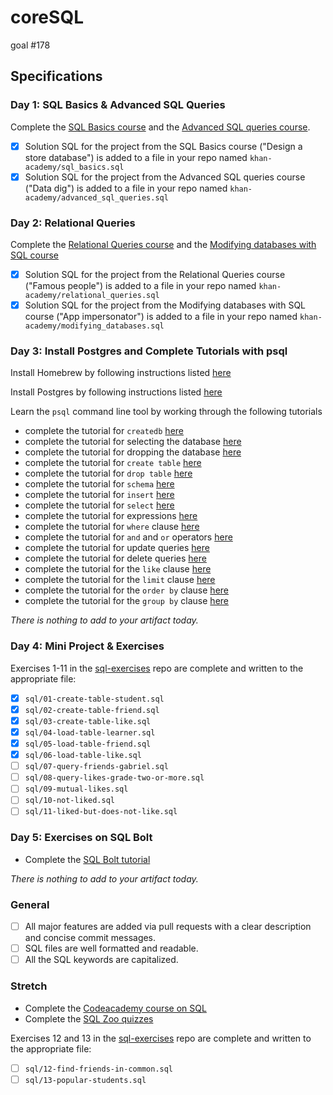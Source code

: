 # coreSQL
goal #178

## Specifications

### Day 1: SQL Basics & Advanced SQL Queries

Complete the [SQL Basics course](https://www.khanacademy.org/computing/computer-programming/sql#sql-basics) and the [Advanced SQL queries course](https://www.khanacademy.org/computing/computer-programming/sql#more-advanced-sql-queries).

- [X] Solution SQL for the project from the SQL Basics course ("Design a store database") is added to a file in your repo named `khan-academy/sql_basics.sql`
- [X] Solution SQL for the project from the Advanced SQL queries course ("Data dig") is added to a file in your repo named `khan-academy/advanced_sql_queries.sql`

### Day 2: Relational Queries

Complete the [Relational Queries course](https://www.khanacademy.org/computing/computer-programming/sql#relational-queries-in-sql) and the [Modifying databases with SQL course](https://www.khanacademy.org/computing/computer-programming/sql#modifying-databases-with-sql)

- [X] Solution SQL for the project from the Relational Queries course ("Famous people") is added to a file in your repo named `khan-academy/relational_queries.sql`
- [X] Solution SQL for the project from the Modifying databases with SQL course ("App impersonator") is added to a file in your repo named `khan-academy/modifying_databases.sql`

### Day 3: Install Postgres and Complete Tutorials with psql

Install Homebrew by following instructions listed [here](https://gist.github.com/punitrathore/ca32542fddd0d8b625aab610c35e4545)

Install Postgres by following instructions listed [here](https://gist.github.com/punitrathore/ca32542fddd0d8b625aab610c35e4545#install-postgres)

Learn the `psql` command line tool by working through the following tutorials

- complete the tutorial for `createdb` [here](https://www.tutorialspoint.com/postgresql/postgresql_create_database.htm)
- complete the tutorial for selecting the database [here](https://www.tutorialspoint.com/postgresql/postgresql_select_database.htm)
- complete the tutorial for dropping the database [here](https://www.tutorialspoint.com/postgresql/postgresql_drop_database.htm)
- complete the tutorial for `create table` [here](https://www.tutorialspoint.com/postgresql/postgresql_create_table.htm)
- complete the tutorial for `drop table` [here](https://www.tutorialspoint.com/postgresql/postgresql_drop_table.htm)
- complete the tutorial for `schema` [here](https://www.tutorialspoint.com/postgresql/postgresql_schema.htm)
- complete the tutorial for `insert` [here](https://www.tutorialspoint.com/postgresql/postgresql_insert_query.htm)
- complete the tutorial for `select` [here](https://www.tutorialspoint.com/postgresql/postgresql_select_query.htm)
- complete the tutorial for expressions [here](https://www.tutorialspoint.com/postgresql/postgresql_expressions.htm)
- complete the tutorial for `where` clause [here](https://www.tutorialspoint.com/postgresql/postgresql_where_clause.htm)
- complete the tutorial for `and` and `or` operators [here](https://www.tutorialspoint.com/postgresql/postgresql_and_or_clauses.htm)
- complete the tutorial for update queries [here](https://www.tutorialspoint.com/postgresql/postgresql_update_query.htm)
- complete the tutorial for delete queries [here](https://www.tutorialspoint.com/postgresql/postgresql_delete_query.htm)
- complete the tutorial for the `like` clause [here](https://www.tutorialspoint.com/postgresql/postgresql_like_clause.htm)
- complete the tutorial for the `limit` clause [here](https://www.tutorialspoint.com/postgresql/postgresql_limit_clause.htm)
- complete the tutorial for the `order by` clause [here](https://www.tutorialspoint.com/postgresql/postgresql_order_by.htm)
- complete the tutorial for the `group by` clause [here](https://www.tutorialspoint.com/postgresql/postgresql_group_by.htm)

_There is nothing to add to your artifact today._

### Day 4: Mini Project & Exercises

Exercises 1-11 in the [sql-exercises][sql-exercises] repo are complete and written to the appropriate file:

- [X] `sql/01-create-table-student.sql`
- [X] `sql/02-create-table-friend.sql`
- [X] `sql/03-create-table-like.sql`
- [X] `sql/04-load-table-learner.sql`
- [X] `sql/05-load-table-friend.sql`
- [X] `sql/06-load-table-like.sql`
- [ ] `sql/07-query-friends-gabriel.sql`
- [ ] `sql/08-query-likes-grade-two-or-more.sql`
- [ ] `sql/09-mutual-likes.sql`
- [ ] `sql/10-not-liked.sql`
- [ ] `sql/11-liked-but-does-not-like.sql`

### Day 5: Exercises on SQL Bolt
- Complete the [SQL Bolt tutorial](https://sqlbolt.com/)

_There is nothing to add to your artifact today._

### General

- [ ] All major features are added via pull requests with a clear description and concise commit messages.
- [ ] SQL files are well formatted and readable.
- [ ] All the SQL keywords are capitalized.

### Stretch
- Complete the [Codeacademy course on SQL](https://www.codecademy.com/learn/learn-sql)
- Complete the [SQL Zoo quizzes](http://sqlzoo.net/wiki/Tutorial_Quizzes)

Exercises 12 and 13 in the [sql-exercises][sql-exercises] repo are complete and written to the appropriate file:
- [ ] `sql/12-find-friends-in-common.sql`
- [ ] `sql/13-popular-students.sql`

[sql-exercises]: https://github.com/GuildCrafts/sql-exercises
